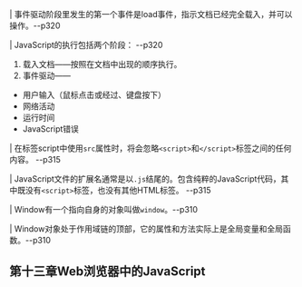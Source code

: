 

| 事件驱动阶段里发生的第一个事件是load事件，指示文档已经完全载入，并可以操作。--p320

| JavaScript的执行包括两个阶段： --p320
1. 载入文档——按照在文档中出现的顺序执行。
2. 事件驱动——
  - 用户输入（鼠标点击或经过、键盘按下）
  - 网络活动
  - 运行时间
  - JavaScript错误

| 在标签script中使用`src`属性时，将会忽略`<script>`和`</script>`标签之间的任何内容。 --p315

| JavaScript文件的扩展名通常是以`.js`结尾的。包含纯粹的JavaScript代码，其中既没有`<script>`标签，也没有其他HTML标签。 --p315

| Window有一个指向自身的对象叫做`window`。--p310

| Window对象处于作用域链的顶部，它的属性和方法实际上是全局变量和全局函数。--p310

## 第十三章Web浏览器中的JavaScript

